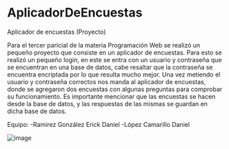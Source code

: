 # AplicadorDeEncuestas
Aplicador de encuestas (Proyecto)

Para el tercer paricial de la materia Programación Web se realizó un pequeño proyecto que consiste en un aplicador de encuestas. Para esto se realizó un pequeño login, en este se entra con un usuario y contraseña que se encuentran en una base de datos, cabe resaltar que la contraseña se encuentra encriptada por lo que resulta mucho mejor. Una vez metiendo el usuario y contraseña correctos nos manda al aplicador de encuestas, donde se agregaron dos encuestas con algunas preguntas para comprobar su funcionamiento. Es importante mencionar que las encuestas se hacen desde la base de datos, y las respuestas de las mismas se guardan en dicha base de datos.

Equipo:
-Ramírez González Erick Daniel
-López Camarillo Daniel

![image](https://github.com/user-attachments/assets/6215e01d-efcf-44b3-bdba-d2e7b484690c)

